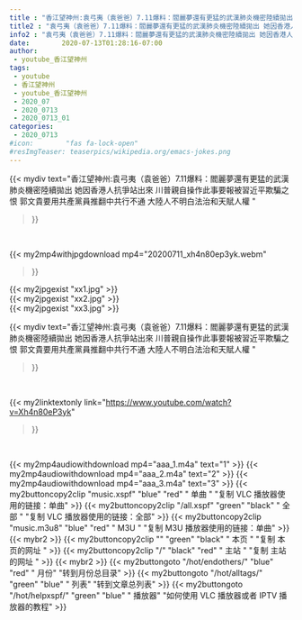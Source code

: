 ```yaml
---
title : "香江望神州:袁弓夷（袁爸爸）7.11爆料：閻麗夢還有更猛的武漢肺炎機密陸續拋出 她因香港人抗爭站出來 川普親自操作此事要報被習近平欺騙之恨 郭文貴要用共產黨員推翻中共行不通 大陸人不明白法治和天賦人權 "
title2 : "袁弓夷（袁爸爸）7.11爆料：閻麗夢還有更猛的武漢肺炎機密陸續拋出 她因香港人抗爭站出來 川普親自操作此事要報被習近平欺騙之恨 郭文貴要用共產黨員推翻中共行不通 大陸人不明白法治和天賦人權 "
info2 : "袁弓夷（袁爸爸）7.11爆料：閻麗夢還有更猛的武漢肺炎機密陸續拋出 她因香港人抗爭站出來 川普親自操作此事要報被習近平欺騙之恨 郭文貴要用共產黨員推翻中共行不通 大陸人不明白法治和天賦人權 "
date:        2020-07-13T01:28:16-07:00
author:
 - youtube_香江望神州
tags:
 - youtube
 - 香江望神州
 - youtube_香江望神州
 - 2020_07
 - 2020_0713
 - 2020_0713_01
categories:
 - 2020_0713
#icon:        "fas fa-lock-open"
#resImgTeaser: teaserpics/wikipedia.org/emacs-jokes.png
---
```


{{< mydiv text="香江望神州:袁弓夷（袁爸爸）7.11爆料：閻麗夢還有更猛的武漢肺炎機密陸續拋出 她因香港人抗爭站出來 川普親自操作此事要報被習近平欺騙之恨 郭文貴要用共產黨員推翻中共行不通 大陸人不明白法治和天賦人權 "
>}}
<br>


{{< my2mp4withjpgdownload mp4="20200711_xh4n80ep3yk.webm"
>}}

{{< my2jpgexist "xx1.jpg" >}}<br>
{{< my2jpgexist "xx2.jpg" >}}<br>
{{< my2jpgexist "xx3.jpg" >}}<br>



{{< mydiv text="香江望神州:袁弓夷（袁爸爸）7.11爆料：閻麗夢還有更猛的武漢肺炎機密陸續拋出 她因香港人抗爭站出來 川普親自操作此事要報被習近平欺騙之恨 郭文貴要用共產黨員推翻中共行不通 大陸人不明白法治和天賦人權 "
>}}
<br>

{{< my2linktextonly link="https://www.youtube.com/watch?v=Xh4n80eP3yk"
>}}


<br>

{{< my2mp4audiowithdownload mp4="aaa_1.m4a"    text="1" >}}
{{< my2mp4audiowithdownload mp4="aaa_2.m4a"    text="2" >}}
{{< my2mp4audiowithdownload mp4="aaa_3.m4a"    text="3" >}}
{{< my2buttoncopy2clip "music.xspf"        "blue"   "red"    " 单曲 "  "复制 VLC 播放器使用的链接：单曲" >}} {{< my2buttoncopy2clip "/all.xspf"         "green"  "black"  " 全部 "  "复制 VLC 播放器使用的链接：全部" >}} {{< my2buttoncopy2clip "music.m3u8"        "blue"   "red"    " M3U  "    "复制 M3U 播放器使用的链接：单曲" >}} {{< mybr2 >}} {{< my2buttoncopy2clip ""                  "green"  "black"  " 本页 "    "复制 本页的网址 " >}} {{< my2buttoncopy2clip "/"                 "black"  "red"    " 主站 "    "复制 主站的网址 " >}} {{< mybr2 >}} {{< my2buttongoto      "/hot/endothers/"   "blue"   "red"    " 月份"   "转到月份总目录" >}} {{< my2buttongoto      "/hot/alltags/"     "green"  "blue"   " 列表"   "转到文章总列表" >}} {{< my2buttongoto      "/hot/helpxspf/"    "green"  "blue"   " 播放器" "如何使用 VLC 播放器或者 IPTV 播放器的教程" >}} 
